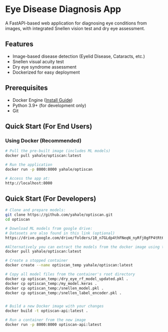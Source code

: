 # Eye Disease Diagnosis App

A FastAPI-based web application for diagnosing eye conditions from images, with integrated Snellen vision test and dry eye assessment.

## Features
- Image-based disease detection (Eyelid Disease, Cataracts, etc.)
- Snellen visual acuity test
- Dry eye syndrome assessment
- Dockerized for easy deployment

## Prerequisites
- Docker Engine ([Install Guide](https://docs.docker.com/engine/install/))
- Python 3.9+ (for development only)
- Git

## Quick Start (For End Users)

### Using Docker (Recommended)
```bash
# Pull the pre-built image (includes ML models)
docker pull yahale/optiscan:latest

# Run the application
docker run -p 8000:8000 yahale/optiscan

# Access the app at:
http://localhost:8000
```

## Quick Start (For Developers)
```bash
# Clone and prepare models:
git clone https://github.com/yahale/optiscan.git
cd optiscan

# Download ML models from google drive:
# Datasets are also found in this link (optional)
https://drive.google.com/drive/folders/10_n7GLdp4thFNeqN_nyRfj0gFP4tRt6C?usp=sharing

#Alternatively you can extract the models from the docker image using the below commands:
docker pull yahale/optiscan:latest

# Create a stopped container
docker create --name optiscan_temp yahale/optiscan:latest

# Copy all model files from the container's root directory
docker cp optiscan_temp:/dry_eye_rf_model_updated.pkl .
docker cp optiscan_temp:/my_model.keras .
docker cp optiscan_temp:/snellen_model.pkl .
docker cp optiscan_temp:/snellen_label_encoder.pkl .


# Build a new Docker image with your changes
docker build -t optiscan-api:latest .

# Run a container from the new image
docker run -p 8000:8000 optiscan-api:latest
```
